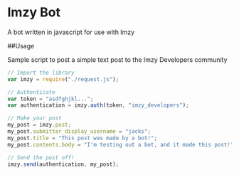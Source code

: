 # Imzy Bot
A bot written in javascript for use with Imzy

##Usage

Sample script to post a simple text post to the Imzy Developers community

~~~javascript
// Import the library
var imzy = require("./request.js");

// Authenticate
var token = "asdfghjkl...";
var authentication = imzy.auth(token, "imzy_developers");

// Make your post
my_post = imzy.post;
my_post.submitter_display_username = "jacks";
my_post.title = "This post was made by a bot!";
my_post.contents.body = "I'm testing out a bot, and it made this post!";

// Send the post off!
imzy.send(authentication, my_post);
~~~
